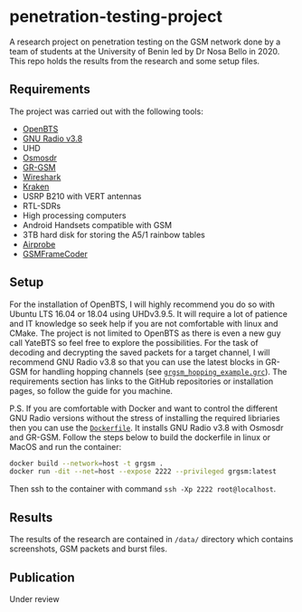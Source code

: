 # penetration-testing-project

A research project on penetration testing on the GSM network done by a team of students at the University of Benin led by Dr Nosa Bello in 2020. This repo holds the results from the research and some setup files.

## Requirements

The project was carried out with the following tools:
- [OpenBTS](https://github.com/RangeNetworks/openbts.git)
- [GNU Radio v3.8](https://github.com/gnuradio/gnuradio.git)
- UHD
- [Osmosdr](https://osmocom.org/projects/gr-osmosdr/wiki/GrOsmoSDR)
- [GR-GSM](https://osmocom.org/projects/gr-gsm/wiki/Installation)
- [Wireshark](https://www.wireshark.org/docs/)
- [Kraken](https://github.com/joswr1ght/kraken.git)
- USRP B210 with VERT antennas
- RTL-SDRs
- High processing computers
- Android Handsets compatible with GSM
- 3TB hard disk for storing the A5/1 rainbow tables
- [Airprobe](https://github.com/zimmerle/airprobe.git)
- [GSMFrameCoder](https://github.com/flyopenair/gsmframecoder.git)

## Setup

For the installation of OpenBTS, I will highly recommend you do so with Ubuntu LTS 16.04 or 18.04 using UHDv3.9.5. It will require a lot of patience and IT knowledge so seek help if you are not comfortable with linux and CMake. The project is not limited to OpenBTS as there is even a new guy call YateBTS so feel free to explore the possibilities. For the task of decoding and decrypting the saved packets for a target channel, I will recommend GNU Radio v3.8 so that you can use the latest blocks in GR-GSM for handling hopping channels (see [`grgsm_hopping_example.grc`](https://github.com/AllisonOge/penetration-testing/blob/main/grc/grgsm_hopping_example.grc)). The requirements section has links to the GitHub repositories or installation pages, so follow the guide for you machine.

P.S. If you are comfortable with Docker and want to control the different GNU Radio versions without the stress of installing the required libriaries then you can use the [`Dockerfile`](https://github.com/AllisonOge/penetration-testing/blob/main/Dockerfile). It installs GNU Radio v3.8 with Osmosdr and GR-GSM. Follow the steps below to build the dockerfile in linux or MacOS and run the container:
```sh
docker build --network=host -t grgsm .
docker run -dit --net=host --expose 2222 --privileged grgsm:latest
```
Then ssh to the container with command `ssh -Xp 2222 root@localhost`.

## Results
The results of the research are contained in `/data/` directory which contains screenshots, GSM packets and burst files.

## Publication

Under review
